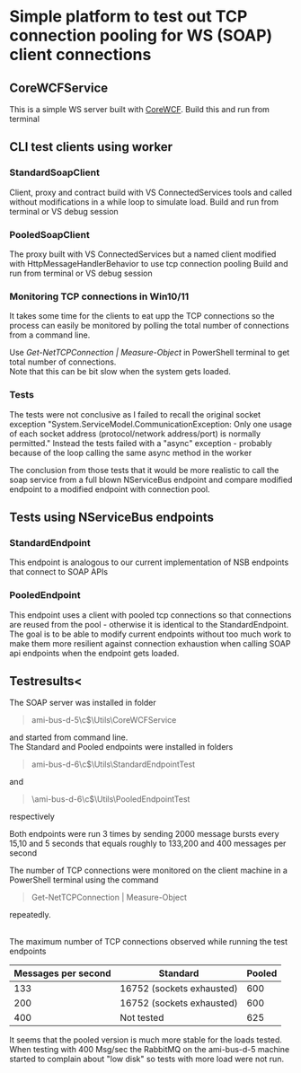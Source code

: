 # Simple platform to test out TCP connection pooling for WS (SOAP) client connections

## CoreWCFService
This is a simple WS server built with  <a href="https://github.com/corewcf/corewcf">CoreWCF</a>.  Build this and run from terminal


## CLI test clients using worker

### StandardSoapClient
Client, proxy and contract build with VS ConnectedServices tools and called without modifications in a while loop to simulate load. 
Build and run from terminal or VS debug session

### PooledSoapClient
The proxy built with VS ConnectedServices but a named client modified with HttpMessageHandlerBehavior to use tcp connection pooling 
Build and run from terminal or VS debug session


### Monitoring TCP connections in Win10/11

It takes some time for the clients to eat upp the TCP connections so the process can easily be monitored by polling the total 
number of connections from a command line.

Use  <i> Get-NetTCPConnection | Measure-Object</i> in PowerShell terminal to get total number of connections.  
Note that this can be bit slow when the system gets loaded.

### Tests
The tests were not conclusive as I failed to recall the original socket exception "System.ServiceModel.CommunicationException: Only one usage of each socket address (protocol/network address/port) is normally permitted."
Instead the tests failed with a "async" exception - probably because of the loop calling the same async method in the worker

The conclusion from those tests that it would be more realistic to call the soap service from a full blown NServiceBus endpoint and 
compare modified endpoint to a modified endpoint with connection pool.

## Tests using  NServiceBus endpoints



### StandardEndpoint
This endpoint is analogous to our current implementation of NSB endpoints that connect to SOAP APIs

### PooledEndpoint
This endpoint uses a client with pooled tcp connections so that connections are reused from the pool - otherwise it is 
identical to the StandardEndpoint.<br/>
The goal is to be able to modify current endpoints without too much work to make them more resilient against connection exhaustion
when calling SOAP api endpoints when the endpoint gets loaded.


## Testresults<
The SOAP server was installed  in folder  

> ami-bus-d-5\c$\Utils\CoreWCFService

and started from command line.
<br/>
The Standard and Pooled endpoints were installed in folders

> ami-bus-d-6\c$\Utils\StandardEndpointTest

and 

> \\ami-bus-d-6\c$\Utils\PooledEndpointTest

respectively

Both endpoints were run 3 times by sending 2000 message bursts every 15,10 and 5 seconds that equals roughly 
to 133,200 and 400 messages per second

The number of TCP connections were monitored on the client machine in a PowerShell terminal using the command 

> Get-NetTCPConnection | Measure-Object

repeatedly.
<br/><br/>

The maximum number of TCP connections observed while running the test endpoints

| Messages per second | Standard | Pooled |
|---------------------|----------|--------| 
| 133 | 16752 (sockets exhausted) | 600 |
| 200 | 16752 (sockets exhausted) | 600 |
| 400 | Not tested     | 625 |


It seems that the pooled version is much more stable for the loads tested.  When testing with 400 Msg/sec the RabbitMQ on the 
ami-bus-d-5 machine started to complain about "low disk" so tests with more load were not run.

